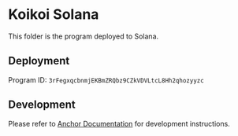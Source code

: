 # Koikoi Solana

This folder is the program deployed to Solana.

## Deployment

Program ID: `3rFegxqcbnmjEKBmZRQbz9CZkVDVLtcL8Hh2qhozyyzc`

## Development

Please refer to [Anchor Documentation](https://www.anchor-lang.com/) for development instructions.
